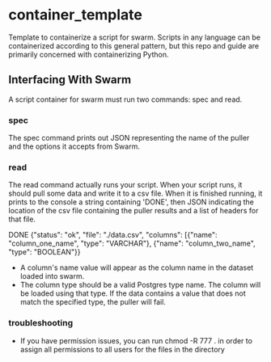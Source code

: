 # container_template
Template to containerize a script for swarm. Scripts in any language can be containerized according to this general pattern, but this repo and guide are primarily concerned with containerizing Python.

## Interfacing With Swarm
A script container for swarm must run two commands: spec and read.

### spec 
The spec command prints out JSON representing the name of the puller and the options it accepts from Swarm.

### read 
The read command actually runs your script. When your script runs, it should pull some data and write it to a csv file.
When it is finished running, it prints to the console a string containing 'DONE', then JSON indicating the location of the csv file containing the puller results and a list of headers for that file.

DONE {"status": "ok", "file": "./data.csv", "columns": [{"name": "column_one_name", "type": "VARCHAR"}, {"name": "column_two_name", "type": "BOOLEAN"}}

- A column's name value will appear as the column name in the dataset loaded into swarm.
- The column type should be a valid Postgres type name. The column will be loaded using that type. If the data contains a value that does not match the specified type, the puller will fail.

### troubleshooting
- If you have permission issues, you can run chmod -R 777 . in order to assign all permissions to all users for the files in the directory
